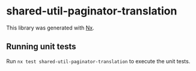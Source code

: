 # shared-util-paginator-translation

This library was generated with [Nx](https://nx.dev).

## Running unit tests

Run `nx test shared-util-paginator-translation` to execute the unit tests.
